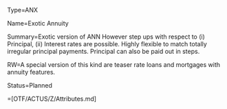 Type=ANX

Name=Exotic Annuity

Summary=Exotic version of ANN However step ups with respect to (i) Principal, (ii) Interest rates are possible. Highly flexible to match totally irregular principal payments. Principal can also be paid out in steps.

RW=A special version of this kind are teaser rate loans and mortgages with annuity features.

Status=Planned

=[OTF/ACTUS/Z/Attributes.md]
